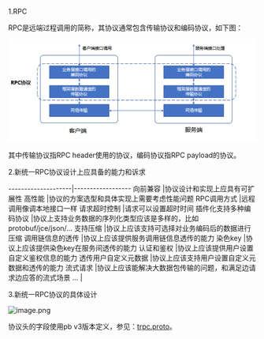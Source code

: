 1.RPC

RPC是远端过程调用的简称，其协议通常包含传输协议和编码协议，如下图：

![rpc](images/rpc.png)​​
 
其中传输协议指RPC header使用的协议，编码协议指RPC payload的协议。

2.新统一RPC协议设计上应具备的能力和诉求

--------------------|------------------
向前兼容				|协议设计和实现上应具有可扩展性
高性能				|协议的方案选型和具体实现上需要考虑性能问题
RPC调用方式			|远程调用像调本地接口一样
请求超时控制			|请求可以设置超时时间
插件化支持多种编码协议	|协议上支持业务数据的序列化类型应该是多样的，比如protobuf/jce/json/…
支持压缩				|协议上应该支持可选择对业务编码后的数据进行压缩
调用链信息的透传		|协议上应该提供服务调用链信息透传的能力
染色key				|协议上应该提供染色key在服务间透传的能力
认证和鉴权			|协议上应该提供用户设置自定义鉴权信息的能力
透传用户自定义元数据	|协议上应该支持用户设置自定义元数据和透传的能力
流式请求				|协议上应该能解决大数据包传输的问题，和满足边请求边应答的流式场景
...					|


3.新统一RPC协议的具体设计

![image.png](/uploads/4C8A111DDAE541A98FC023E445F56794/image.png)

协议头的字段使用pb v3版本定义，参见：[trpc.proto](../proto/trpc.proto)。

